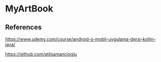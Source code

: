 # MyArtBook

## References 

https://www.udemy.com/course/android-o-mobil-uygulama-dersi-kotlin-java/ 

https://github.com/atilsamancioglu
